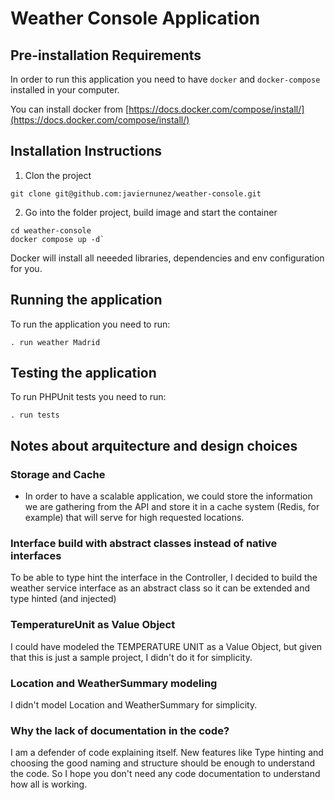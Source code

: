 # Weather Console Application

## Pre-installation Requirements
In order to run this application you need to have `docker` and `docker-compose` installed in your computer.

You can install docker from [https://docs.docker.com/compose/install/](https://docs.docker.com/compose/install/)

## Installation Instructions

1. Clon the project 

`git clone git@github.com:javiernunez/weather-console.git`

2. Go into the folder project, build image and start the container 

```shell script
cd weather-console
docker compose up -d`
```

Docker will install all neeeded libraries, dependencies and env configuration for you.

## Running the application
To run the application you need to run:

```shell script
. run weather Madrid
```

## Testing the application
To run PHPUnit tests you need to run:

```shell script
. run tests
```

## Notes about arquitecture and design choices

###  Storage and Cache
- In order to have a scalable application, we could store the information we are gathering from the API and store it in a cache system (Redis, for example) that will serve for high requested locations.

### Interface build with abstract classes instead of native interfaces

To be able to type hint the interface in the Controller, I decided to build the weather service interface as an abstract class so it can be extended and type hinted (and injected)

### TemperatureUnit as Value Object
I could have modeled the TEMPERATURE UNIT as a Value Object, but given that this is just a sample project, I didn't do it for simplicity.

### Location and WeatherSummary modeling
I didn't model Location and WeatherSummary for simplicity.

### Why the lack of documentation in the code?
I am a defender of code explaining itself. New features like Type hinting and choosing the good naming and structure should be enough to understand the code. So I hope you don't need any code documentation to understand how all is working.
